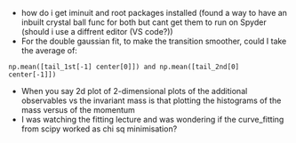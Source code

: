 - how do i get iminuit and root packages installed (found a way to have an inbuilt crystal ball func for both but cant get them to run on Spyder (should i use a diffrent editor (VS code?))
- For the double gaussian fit, to make the transition smoother, could I take the average of:
```
np.mean([tail_1st[-1] center[0]]) and np.mean([tail_2nd[0] center[-1]])
```
- When you say 2d plot of 2-dimensional plots of the additional observables vs the invariant mass is that plotting the histograms of the mass versus of the momentum
- I was watching the fitting lecture and was wondering if the curve_fitting from scipy worked as chi sq minimisation? 
